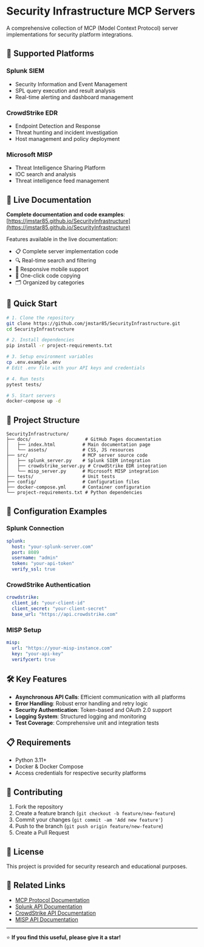 # Security Infrastructure MCP Servers

A comprehensive collection of MCP (Model Context Protocol) server implementations for security platform integrations.

## 🔐 Supported Platforms

### Splunk SIEM
- Security Information and Event Management
- SPL query execution and result analysis
- Real-time alerting and dashboard management

### CrowdStrike EDR  
- Endpoint Detection and Response
- Threat hunting and incident investigation
- Host management and policy deployment

### Microsoft MISP
- Threat Intelligence Sharing Platform
- IOC search and analysis
- Threat intelligence feed management

## 📖 Live Documentation

**Complete documentation and code examples**: [https://jmstar85.github.io/SecurityInfrastructure](https://jmstar85.github.io/SecurityInfrastructure)

Features available in the live documentation:
- 📋 Complete server implementation code
- 🔍 Real-time search and filtering
- 📱 Responsive mobile support
- 📑 One-click code copying
- 🗂️ Organized by categories

## 🚀 Quick Start

```bash
# 1. Clone the repository
git clone https://github.com/jmstar85/SecurityInfrastructure.git
cd SecurityInfrastructure

# 2. Install dependencies
pip install -r project-requirements.txt

# 3. Setup environment variables
cp .env.example .env
# Edit .env file with your API keys and credentials

# 4. Run tests
pytest tests/

# 5. Start servers
docker-compose up -d
```

## 📁 Project Structure

```
SecurityInfrastructure/
├── docs/                    # GitHub Pages documentation
│   ├── index.html          # Main documentation page
│   └── assets/             # CSS, JS resources
├── src/                    # MCP server source code
│   ├── splunk_server.py    # Splunk SIEM integration
│   ├── crowdstrike_server.py # CrowdStrike EDR integration
│   └── misp_server.py      # Microsoft MISP integration
├── tests/                  # Unit tests
├── config/                 # Configuration files
├── docker-compose.yml      # Container configuration
└── project-requirements.txt # Python dependencies
```

## 🔧 Configuration Examples

### Splunk Connection
```yaml
splunk:
  host: "your-splunk-server.com"
  port: 8089
  username: "admin"
  token: "your-api-token"
  verify_ssl: true
```

### CrowdStrike Authentication
```yaml
crowdstrike:
  client_id: "your-client-id"
  client_secret: "your-client-secret"
  base_url: "https://api.crowdstrike.com"
```

### MISP Setup
```yaml
misp:
  url: "https://your-misp-instance.com"
  key: "your-api-key"
  verifycert: true
```

## 🛠️ Key Features

- **Asynchronous API Calls**: Efficient communication with all platforms
- **Error Handling**: Robust error handling and retry logic
- **Security Authentication**: Token-based and OAuth 2.0 support
- **Logging System**: Structured logging and monitoring
- **Test Coverage**: Comprehensive unit and integration tests

## 📋 Requirements

- Python 3.11+
- Docker & Docker Compose
- Access credentials for respective security platforms

## 🤝 Contributing

1. Fork the repository
2. Create a feature branch (`git checkout -b feature/new-feature`)
3. Commit your changes (`git commit -am 'Add new feature'`)
4. Push to the branch (`git push origin feature/new-feature`)
5. Create a Pull Request

## 📄 License

This project is provided for security research and educational purposes.

## 🔗 Related Links

- [MCP Protocol Documentation](https://github.com/anthropics/mcp)
- [Splunk API Documentation](https://docs.splunk.com/Documentation/Splunk/latest/RESTREF)
- [CrowdStrike API Documentation](https://falcon.crowdstrike.com/documentation)
- [MISP API Documentation](https://www.misp-project.org/openapi/)

---

⭐ **If you find this useful, please give it a star!**